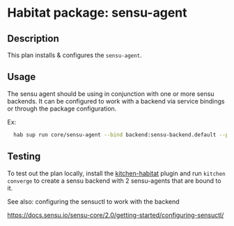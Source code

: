# Habitat package: sensu-agent

## Description

This plan installs & configures the `sensu-agent`.

## Usage

The sensu agent should be using in conjunction with one or more sensu backends. It can be configured to work with a backend via service bindings or through the package configuration.

Ex:
```bash
  hab sup run core/sensu-agent --bind backend:sensu-backend.default --peer some.ip --topology standalone --strategy at-once
```


## Testing

To test out the plan locally, install the [kitchen-habitat](https://github.com/test-kitchen/kitchen-habitat) plugin and run `kitchen converge` to create a sensu backend with 2 sensu-agents that are bound to it.

See also: configuring the sensuctl to work with the backend

https://docs.sensu.io/sensu-core/2.0/getting-started/configuring-sensuctl/
